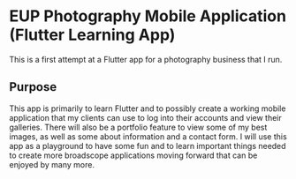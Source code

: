 # EUP Photography Mobile Application (Flutter Learning App)

This is a first attempt at a Flutter app for a photography business that I run.

## Purpose
This app is primarily to learn Flutter and to possibly create a working mobile application that my clients can use to log into their accounts and view their galleries. There will also be a portfolio feature to view some of my best images, as well as some about information and a contact form. I will use this app as a playground to have some fun and to learn important things needed to create more broadscope applications moving forward that can be enjoyed by many more. 

